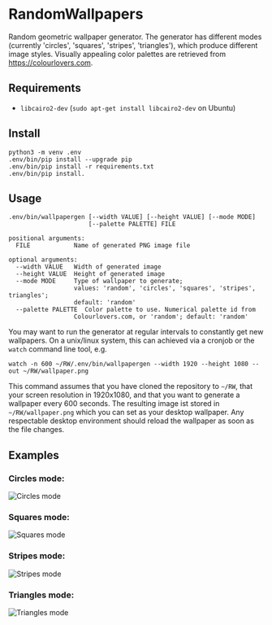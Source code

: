 # RandomWallpapers
Random geometric wallpaper generator. The generator has different modes (currently 'circles', 'squares', 'stripes', 'triangles'), which produce different image styles. Visually appealing color palettes are retrieved from https://colourlovers.com.

## Requirements
- `libcairo2-dev` (`sudo apt-get install libcairo2-dev` on Ubuntu)

## Install
```
python3 -m venv .env
.env/bin/pip install --upgrade pip
.env/bin/pip install -r requirements.txt
.env/bin/pip install.
```

## Usage
    .env/bin/wallpapergen [--width VALUE] [--height VALUE] [--mode MODE] 
                          [--palette PALETTE] FILE
    
    positional arguments:
      FILE            Name of generated PNG image file
    
    optional arguments:
      --width VALUE   Width of generated image
      --height VALUE  Height of generated image
      --mode MODE     Type of wallpaper to generate; 
                      values: 'random', 'circles', 'squares', 'stripes', triangles'; 
                      default: 'random'
      --palette PALETTE  Color palette to use. Numerical palette id from
                      Colourlovers.com, or 'random'; default: 'random'

You may want to run the generator at regular intervals to constantly get new wallpapers. On a unix/linux system, this can achieved via a cronjob or the `watch` command line tool, e.g.

    watch -n 600 ~/RW/.env/bin/wallpapergen --width 1920 --height 1080 --out ~/RW/wallpaper.png

This command assumes that you have cloned the repository to `~/RW`, that your screen resolution in 1920x1080, and that you want to generate a wallpaper every 600 seconds. The resulting image ist stored in `~/RW/wallpaper.png` which you can set as your desktop wallpaper. Any respectable desktop environment should reload the wallpaper as soon as the file changes.

## Examples

### Circles mode:
![Circles mode](https://raw.githubusercontent.com/flopp/RandomWallpapers/master/examples/circles.png)

### Squares mode:
![Squares mode](https://raw.githubusercontent.com/flopp/RandomWallpapers/master/examples/squares.png)

### Stripes mode:
![Stripes mode](https://raw.githubusercontent.com/flopp/RandomWallpapers/master/examples/stripes.png)

### Triangles mode:
![Triangles mode](https://raw.githubusercontent.com/flopp/RandomWallpapers/master/examples/triangles.png)

